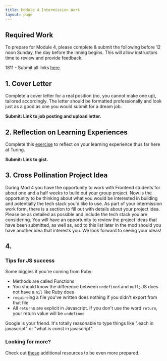 ```yaml
---
title: Module 4 Intermission Work
layout: page
---
```


## Required Work

To prepare for Module 4, please complete & submit the following before 12 noon Sunday, the day before the inning begins. This will allow instructors time to review and provide feedback.

1811 - Submit all links [here](https://goo.gl/forms/UpAhJDBWEwu3yR0Z2).

## 1. Cover Letter

Complete a cover letter for a real position (no, you cannot make one up), tailored accordingly. The letter should be formatted professionally and look just as a good as one you would submit for a dream job.

**Submit: Link to job posting and upload letter.**

## 2. Reflection on Learning Experiences

Complete this [exercise](./reflections_on_learning.md) to reflect on your learning experience thus far here at Turing.

**Submit: Link to gist.**

## 3. Cross Pollination Project Idea

During Mod 4 you have the opportunity to work with Frontend students for about one and a half weeks to build out your group project. Now is the opportunity to be thinking about what you would be interested in building and potentially the tech stack you'd like to use. As part of your intermission work form, there is a section to fill out with details about your project idea. Please be as detailed as possible and include the tech stack you are considering. You will have an opportunity to review the project ideas that have been submitted, as well as, add to this list later in the mod should you have another idea that interests you. We look forward to seeing your ideas!

## 4. 


### Tips for JS success

Some biggies if you're coming from Ruby:

-   Methods are called Functions
-   You should know the difference between `undefined` and `null`; JS does not have a `nil` like Ruby does
-   `require`ing a file you've written does nothing if you didn't export from that file
-   All `return`s are explicit in Javascript. If you don't use the word `return`, your return value will be `undefined`

Google is your friend. It's totally reasonable to type things like ".each in javascript" or "what is const in javascript"

### Looking for more?

Check out [these](./additional_resources.md) additional resources to be even more prepared.
